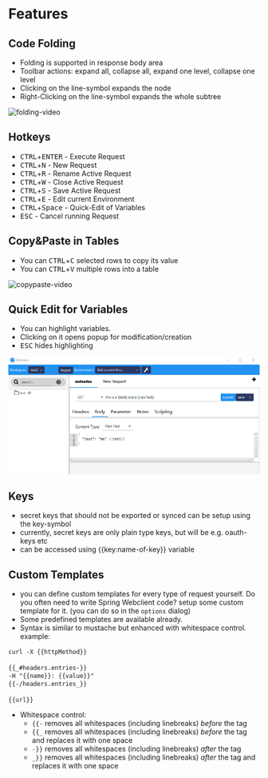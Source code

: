 # Features



## Code Folding

* Folding is supported in response body area
* Toolbar actions: expand all, collapse all, expand one level, collapse one level
* Clicking on the line-symbol expands the node
* Right-Clicking on the line-symbol expands the whole subtree

![folding-video](/img/gif/folding.gif)


## Hotkeys

  * <kbd>CTRL</kbd>+<kbd>ENTER</kbd> - Execute Request
  * <kbd>CTRL</kbd>+<kbd>N</kbd> - New Request
  * <kbd>CTRL</kbd>+<kbd>R</kbd> - Rename Active Request
  * <kbd>CTRL</kbd>+<kbd>W</kbd> - Close Active Request
  * <kbd>CTRL</kbd>+<kbd>S</kbd> - Save Active Request
  * <kbd>CTRL</kbd>+<kbd>E</kbd> - Edit current Environment
  * <kbd>CTRL</kbd>+<kbd>Space</kbd> - Quick-Edit of Variables
  * <kbd>ESC</kbd> - Cancel running Request
  

## Copy&Paste in Tables

* You can <kbd>CTRL</kbd>+<kbd>C</kbd> selected rows to copy its value
* You can <kbd>CTRL</kbd>+<kbd>V</kbd> multiple rows into a table

![copypaste-video](/img/gif/copypaste.gif)

## Quick Edit for Variables

* You can highlight variables.
* Clicking on it opens popup for modification/creation
* <kbd>ESC</kbd> hides highlighting

![highlightvars-video](/img/gif/hightlight-vars.gif)

## Keys

* secret keys that should not be exported or synced can be setup using the key-symbol
* currently, secret keys are only plain type keys, but will be e.g. oauth-keys etc
* can be accessed using {{key:name-of-key}} variable


## Custom Templates

* you can define custom templates for every type of request yourself. Do you often need to write Spring Webclient code?
setup some custom template for it. (you can do so in the `options` dialog)
* Some predefined templates are available already.
* Syntax is similar to mustache but enhanced with whitespace control. example:
```
curl -X {{httpMethod}}  

{{_#headers.entries-}}
-H "{{name}}: {{value}}"
{{-/headers.entries_}}

{{url}}
```
* Whitespace control: 
    * `{{-` removes all whitespaces (including linebreaks) *before* the tag
    * `{{_` removes all whitespaces (including linebreaks) *before* the tag and replaces it with one space
    * `-}}` removes all whitespaces (including linebreaks) *after* the tag
    * `_}}` removes all whitespaces (including linebreaks) *after* the tag  and replaces it with one space
